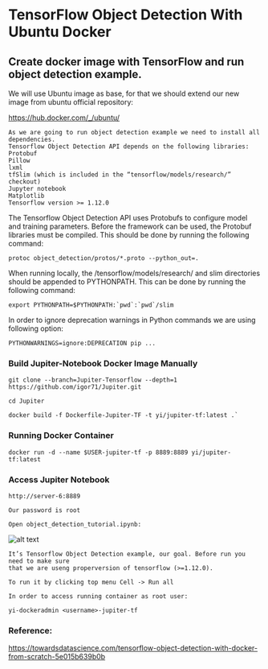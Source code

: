 # TensorFlow Object Detection With Ubuntu Docker

## Create docker image with TensorFlow and run object detection example.

We will use Ubuntu image as base, for that we should extend our new image from ubuntu official repository:

https://hub.docker.com/_/ubuntu/

```
As we are going to run object detection example we need to install all dependencies. 
Tensorflow Object Detection API depends on the following libraries:
Protobuf
Pillow
lxml
tfSlim (which is included in the “tensorflow/models/research/” checkout)
Jupyter notebook
Matplotlib
Tensorflow version >= 1.12.0
```

The Tensorflow Object Detection API uses Protobufs to configure model and training parameters. Before the framework can be used, the Protobuf libraries must be compiled. This should be done by running the following command:

`protoc object_detection/protos/*.proto --python_out=.`

When running locally, the /tensorflow/models/research/ and slim directories should be appended to PYTHONPATH. This can be done by running the following command:
```
export PYTHONPATH=$PYTHONPATH:`pwd`:`pwd`/slim
```

In order to ignore deprecation warnings in Python commands we are using following option:

`PYTHONWARNINGS=ignore:DEPRECATION pip ...`


### Build Jupiter-Notebook Docker Image Manually
```
git clone --branch=Jupiter-Tensorflow --depth=1 https://github.com/igor71/Jupiter.git

cd Jupiter

docker build -f Dockerfile-Jupiter-TF -t yi/jupiter-tf:latest .`
```

### Running Docker Container
```
docker run -d --name $USER-jupiter-tf -p 8889:8889 yi/jupiter-tf:latest
```

### Access Jupiter Notebook
```
http://server-6:8889

Our password is root

Open object_detection_tutorial.ipynb:
```

![alt text](https://miro.medium.com/max/3275/1*XZylTf7T7BAnwbwRWioMfA.png)

```
It’s Tensorflow Object Detection example, our goal. Before run you need to make sure
that we are useng properversion of tensorflow (>=1.12.0).

To run it by clicking top menu Cell -> Run all

In order to access running container as root user:

yi-dockeradmin <username>-jupiter-tf
```

### Reference:
https://towardsdatascience.com/tensorflow-object-detection-with-docker-from-scratch-5e015b639b0b
